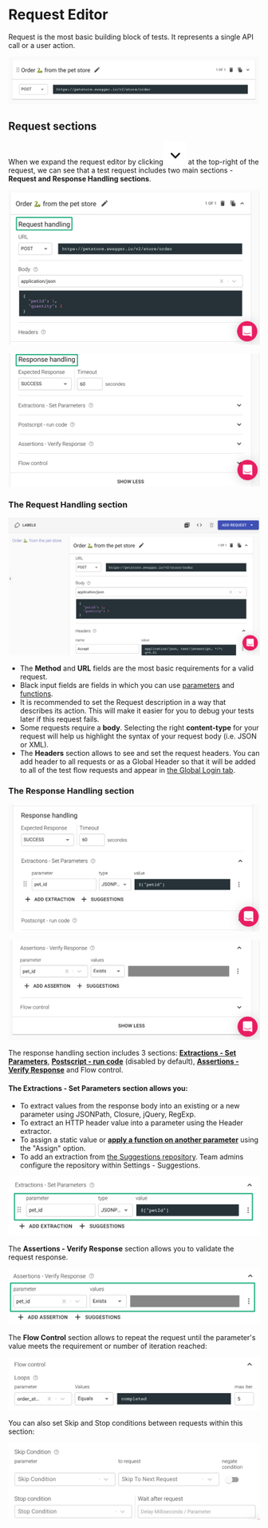 # Request Editor

Request is the most basic building block of tests. It represents a single API call or a user action.

![](../.gitbook/assets/screenshot-2021-10-03t133534.753.png)

## Request sections

When we expand the request editor by clicking<img src="../.gitbook/assets/screen-shot-2021-10-03-at-13.37.48.png" alt="" data-size="line"> at the top-right of the request, we can see that a test request includes two main sections - **Request and Response Handling sections**.

![](../.gitbook/assets/screenshot-2021-10-03t134902.806.png)

![](../.gitbook/assets/screenshot-2021-10-03t134210.876.png)

### The Request Handling section

![The request handling section](../.gitbook/assets/screenshot-2021-10-03t135227.782.png)

* The **Method** and **URL** fields are the most basic requirements for a valid request.
* Black input fields are fields in which you can use [parameters](https://docs.loadmill.com/api-testing/test-suite-editor/parameters) and [functions](https://docs.loadmill.com/api-testing/test-suite-editor/parameters/functions).
* It is recommended to set the Request description in a way that describes its action. This will make it easier for you to debug your tests later if this request fails.
* Some requests require a **body**. Selecting the right **content-type** for your request will help us highlight the syntax of your request body (i.e. JSON or XML).
* The **Headers** section allows to see and set the request headers. You can add header to all requests or as a Global Header so that it will be added to all of the test flow requests and appear in [the Global Login tab](https://docs.loadmill.com/api-testing/test-suite-editor/global-login-flow).

### The Response Handling section

![](../.gitbook/assets/screenshot-2021-10-03t135800.939.png)

![The response handling section](../.gitbook/assets/screenshot-2021-10-03t135823.525.png)

The response handling section includes 3 sections: [**Extractions - Set Parameters**](https://docs.loadmill.com/api-testing/test-suite-editor/set-parameters-extractions), [**Postscript - run code**](https://docs.loadmill.com/api-testing/test-suite-editor/postscript-run-code) (disabled by default), [**Assertions - Verify Response**](https://docs.loadmill.com/api-testing/test-suite-editor/assertions) and Flow control.&#x20;

#### The **Extractions - Set Parameters** section allows you:

* To extract values from the response body into an existing or a new parameter using JSONPath, Closure, jQuery, RegExp.
* To extract an HTTP header value into a parameter using the Header extractor.
* To assign a static value or [**apply a function on another parameter**](https://docs.loadmill.com/api-testing/test-suite-editor/functions) using the "Assign" option.
* To add an extraction from [the Suggestions repository](https://docs.loadmill.com/api-testing/test-suite-editor/set-parameters-extractions#suggestions). Team admins configure the repository within Settings - Suggestions.

![](../.gitbook/assets/screenshot-2021-10-03t140454.279.png)

The **Assertions - Verify Response** section allows you to validate the request response.

![](../.gitbook/assets/screenshot-2021-10-03t140553.892.png)

The **Flow Control** section allows to repeat the request until the parameter's value meets the requirement or number of iteration reached:

![](../.gitbook/assets/screenshot-2021-10-03t141405.887.png)

You can also set Skip and Stop conditions between requests within this section:

![](../.gitbook/assets/screenshot-2021-10-03t141529.056.png)
